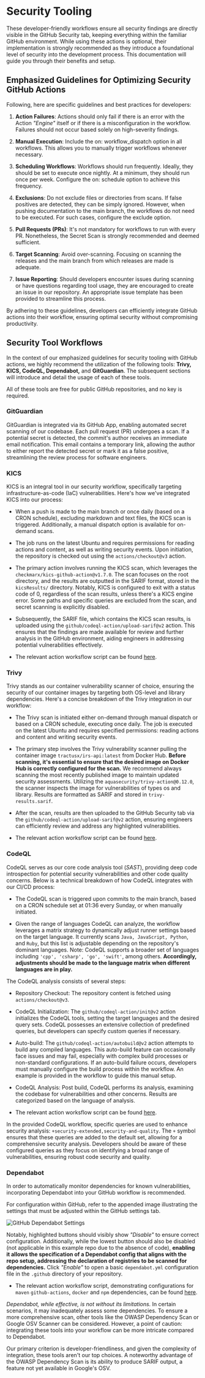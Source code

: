 # Security Tooling

These developer-friendly workflows ensure all security findings are directly visible in the GitHub Security tab, keeping everything within the familiar GitHub environment. While using these actions is optional, their implementation is strongly recommended as they introduce a foundational level of security into the development process. This documentation will guide you through their benefits and setup.

## Emphasized Guidelines for Optimizing Security GitHub Actions

Following, here are specific guidelines and best practices for developers:

1. **Action Failures**: Actions should only fail if there is an error with the Action _"Engine"_ itself or if there is a misconfiguration in the workflow. Failures should not occur based solely on high-severity findings.

2. **Manual Execution**: Include the on: workflow_dispatch option in all workflows. This allows you to manually trigger workflows whenever necessary.

3. **Scheduling Workflows**: Workflows should run frequently. Ideally, they should be set to execute once nightly. At a minimum, they should run once per week. Configure the on: schedule option to achieve this frequency.

4. **Exclusions**: Do not exclude files or directories from scans. If false positives are detected, they can be simply ignored. However, when pushing documentation to the main branch, the workflows do not need to be executed. For such cases, configure the exclude option.

5. **Pull Requests (PRs)**: It's not mandatory for workflows to run with every PR. Nonetheless, the Secret Scan is strongly recommended and deemed sufficient.

6. **Target Scanning**: Avoid over-scanning. Focusing on scanning the releases and the main branch from which releases are made is adequate.

7. **Issue Reporting**: Should developers encounter issues during scanning or have questions regarding tool usage, they are encouraged to create an issue in our repository. An appropriate issue template has been provided to streamline this process.

By adhering to these guidelines, developers can efficiently integrate GitHub actions into their workflow, ensuring optimal security without compromising productivity. 

## Security Tool Workflows

In the context of our emphasized guidelines for security tooling with GitHub actions, we highly recommend the utilization of the following tools: **Trivy, KICS, CodeQL, Dependabot,** and **GitGuardian**. The subsequent sections will introduce and detail the usage of each of these tools.

All of these tools are free for public GitHub repositories, and no key is required.

### GitGuardian

GitGuardian is integrated via its GitHub App, enabling automated secret scanning of our codebase. Each pull request (PR) undergoes a scan. If a potential secret is detected, the commit's author receives an immediate email notification. This email contains a temporary link, allowing the author to either report the detected secret or mark it as a false positive, streamlining the review process for software engineers.

### KICS

KICS is an integral tool in our security workflow, specifically targeting infrastructure-as-code (IaC) vulnerabilities. Here's how we've integrated KICS into our process:

- When a push is made to the main branch or once daily (based on a CRON schedule), excluding markdown and text files, the KICS scan is triggered. Additionally, a manual dispatch option is available for on-demand scans.

- The job runs on the latest Ubuntu and requires permissions for reading actions and content, as well as writing security events. Upon initiation, the repository is checked out using the `actions/checkout@v3` action.

- The primary action involves running the KICS scan, which leverages the `checkmarx/kics-github-action@v1.7.0`. The scan focuses on the root directory, and the results are outputted in the SARIF format, stored in the `kicsResults/` directory. Notably, KICS is configured to exit with a status code of 0, regardless of the scan results, unless there's a KICS engine error. Some paths and specific queries are excluded from the scan, and secret scanning is explicitly disabled.

- Subsequently, the SARIF file, which contains the KICS scan results, is uploaded using the `github/codeql-action/upload-sarif@v2` action. This ensures that the findings are made available for review and further analysis in the GitHub environment, aiding engineers in addressing potential vulnerabilities effectively.

- The relevant action worksflow script can be found [here](.github/actions/kics/kicks.yml). 

### Trivy

Trivy stands as our container vulnerability scanner of choice, ensuring the security of our container images by targeting both OS-level and library dependencies. Here's a concise breakdown of the Trivy integration in our workflow:

- The Trivy scan is initiated either on-demand through manual dispatch or based on a CRON schedule, executing once daily. The job is executed on the latest Ubuntu and requires specified permissions: reading actions and content and writing security events.

- The primary step involves the Trivy vulnerability scanner pulling the container image `tractusx/irs-api:latest` from Docker Hub. **Before scanning, it's essential to ensure that the desired image on Docker Hub is correctly configured for the scan.** We recommend always scanning the most recently published image to maintain updated security assessments. Utilizing the `aquasecurity/trivy-action@0.12.0`, the scanner inspects the image for vulnerabilities of types os and library. Results are formatted as SARIF and stored in `trivy-results.sarif`.

- After the scan, results are then uploaded to the GitHub Security tab via the `github/codeql-action/upload-sarif@v2` action, ensuring engineers can efficiently review and address any highlighted vulnerabilities.

- The relevant action worksflow script can be found [here](.github/actions/trivy/trivy.yml).
### CodeQL

CodeQL serves as our core code analysis tool (_SAST_), providing deep code introspection for potential security vulnerabilities and other code quality concerns. Below is a technical breakdown of how CodeQL integrates with our CI/CD process:

- The CodeQL scan is triggered upon commits to the main branch, based on a CRON schedule set at 01:36 every Sunday, or when manually initiated.

- Given the range of languages CodeQL can analyze, the workflow leverages a matrix strategy to dynamically adjust runner settings based on the target language. It currently scans `Java, JavaScript, Python`, and `Ruby`, but this list is adjustable depending on the repository's dominant languages. Note: CodeQL supports a broader set of languages including `'cpp', 'csharp', 'go', 'swift'`, among others. **Accordingly, adjustments should be made to the language matrix when different languages are in play.**

The CodeQL analysis consists of several steps:

- Repository Checkout: The repository content is fetched using `actions/checkout@v3`.

- CodeQL Initialization: The `github/codeql-action/init@v2` action initializes the CodeQL tools, setting the target languages and the desired query sets. CodeQL possesses an extensive collection of predefined queries, but developers can specify custom queries if necessary.

- Auto-build: The `github/codeql-action/autobuild@v2` action attempts to build any compiled languages. This auto-build feature can occasionally face issues and may fail, especially with complex build processes or non-standard configurations. If an auto-build failure occurs, developers must manually configure the build process within the workflow. An example is provided in the workflow to guide this manual setup.

- CodeQL Analysis: Post build, CodeQL performs its analysis, examining the codebase for vulnerabilities and other concerns. Results are categorized based on the language of analysis.

- The relevant action worksflow script can be found [here](.github/actions/codeql/codeql.yml). 

In the provided CodeQL workflow, specific queries are used to enhance security analysis: `+security-extended,security-and-quality`. The `+` symbol ensures that these queries are added to the default set, allowing for a comprehensive security analysis. Developers should be aware of these configured queries as they focus on identifying a broad range of vulnerabilities, ensuring robust code security and quality.

### Dependabot

In order to automatically monitor dependencies for known vulnerabilities, incorporating Dependabot into your GitHub workflow is recommended.

For configuration within GitHub, refer to the appended image illustrating the settings that must be adjusted within the GitHub settings tab.

![GitHub Dependabot Settings](assets/dependabot-settings.png)

Notably, highlighted buttons should visibly show _"Disable"_ to ensure correct configuration. Additionally, while the lowest button should also be disabled (not applicable in this example repo due to the absence of code), **enabling it allows the specification of a Dependabot config that aligns with the repo setup, addressing the declaration of registries to be scanned for dependencies.** Click _"Enable"_ to open a basic `dependabot.yml` configuration file in the `.github` directory of your repository.

- The relevant action worksflow script, demonstrating configurations for `maven` `github-actions`, `docker` and `npm` dependencies, can be found [here](.github/actions/dependabot/dependabot.yml).

_Dependabot, while effective, is not without its limitations._ In certain scenarios, it may inadequately assess some dependencies. To ensure a more comprehensive scan, other tools like the OWASP Dependency Scan or Google OSV Scanner can be considered. However, a point of caution: integrating these tools into your workflow can be more intricate compared to Dependabot.

Our primary criterion is developer-friendliness, and given the complexity of integration, these tools aren't our top choices. A noteworthy advantage of the OWASP Dependency Scan is its ability to produce SARIF output, a feature not yet available in Google's OSV.

